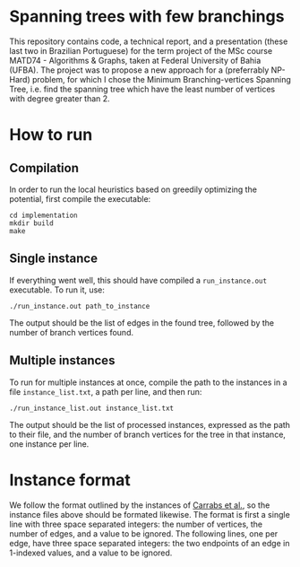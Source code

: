 # Spanning trees with few branchings
This repository contains code, a technical report, and a presentation (these last two in Brazilian Portuguese) for the term
project of the MSc course MATD74 - Algorithms & Graphs, taken at Federal University of Bahia (UFBA). The project was to propose a
new approach for a (preferrably NP-Hard) problem, for which I chose the Minimum Branching-vertices Spanning Tree, i.e. find the
spanning tree which have the least number of vertices with degree greater than 2.

# How to run
## Compilation
In order to run the local heuristics based on greedily optimizing the potential, first compile the executable:
```
cd implementation
mkdir build
make
```

## Single instance
If everything went well, this should have compiled a `run_instance.out` executable. To run it, use:
```
./run_instance.out path_to_instance
```

The output should be the list of edges in the found tree, followed by the number of branch vertices found.

## Multiple instances
To run for multiple instances at once, compile the path to the instances in a file `instance_list.txt`, a path per line, and then
run:
```
./run_instance_list.out instance_list.txt
```

The output should be the list of processed instances, expressed as the path to their file, and the number of branch vertices for
the tree in that instance, one instance per line.

# Instance format
We follow the format outlined by the instances of
[Carrabs et al.](http://www.dipmat2.unisa.it/people/carrabs/www/DataSet/MBV_Instances.zip),
so the instance files above should be formated likewise. The format is first a single line with three space separated integers:
the number of vertices, the number of edges, and a value to be ignored. The following lines, one per edge, have three space
separated integers: the two endpoints of an edge in 1-indexed values, and a value to be ignored.
